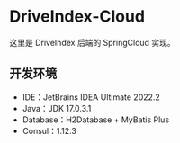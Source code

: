 # DriveIndex-Cloud

这里是 DriveIndex 后端的 SpringCloud 实现。

## 开发环境

+ IDE：JetBrains IDEA Ultimate 2022.2
+ Java：JDK 17.0.3.1
+ Database：H2Database + MyBatis Plus
+ Consul：1.12.3